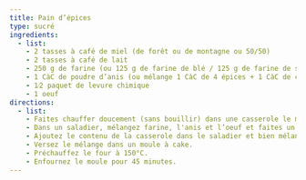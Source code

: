 ```yaml
---
title: Pain d’épices
type: sucré
ingredients:
  - list:
    - 2 tasses à café de miel (de forêt ou de montagne ou 50/50)
    - 2 tasses à café de lait
    - 250 g de farine (ou 125 g de farine de blé / 125 g de farine de seigle)
    - 1 CàC de poudre d’anis (ou mélange 1 CàC de 4 épices + 1 CàC de cannelle en poudre)
    - 1⁄2 paquet de levure chimique
    - 1 oeuf
directions:
  - list:
    - Faites chauffer doucement (sans bouillir) dans une casserole le miel et le lait.
    - Dans un saladier, mélangez farine, l'anis et l’oeuf et faites un puit.
    - Ajoutez le contenu de la casserole dans le saladier et bien mélanger.
    - Versez le mélange dans un moule à cake.
    - Préchauffez le four à 150°C.
    - Enfournez le moule pour 45 minutes.
---
```

